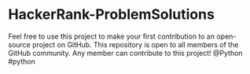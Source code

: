 # HackerRank-ProblemSolutions
Feel free to use this project to make your first contribution to an open-source project on GitHub. This repository is open to all members of the GitHub community. Any member can contribute to this project! @Python #python
